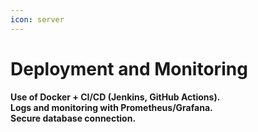 ```yaml
---
icon: server
---
```


# Deployment and Monitoring

**Use of Docker + CI/CD (Jenkins, GitHub Actions).**\
**Logs and monitoring with Prometheus/Grafana.**\
**Secure database connection.**
